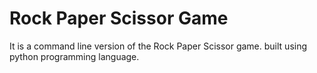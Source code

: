# Rock Paper Scissor Game

It is a command line version of the Rock Paper Scissor game.
built using python programming language.

